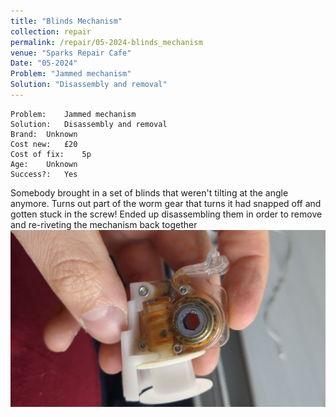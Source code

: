 ```yaml
---
title: "Blinds Mechanism"
collection: repair
permalink: /repair/05-2024-blinds_mechanism	
venue: "Sparks Repair Cafe"
Date: "05-2024"
Problem: "Jammed mechanism"
Solution: "Disassembly and removal"
---
```

```
Problem:    Jammed mechanism 
Solution:   Disassembly and removal 
Brand:  Unknown 
Cost new:   £20 
Cost of fix:    5p 
Age:    Unknown 
Success?:   Yes 
```
Somebody brought in a set of blinds that weren&apos;t tilting at the angle anymore. Turns out part of the worm gear that turns it had snapped off and gotten stuck in the screw! Ended up disassembling them in order to remove and re-riveting the mechanism back together
![](/images/repair_cafe/blinds_mechanism/blinds_mechanism_1.jpg)
